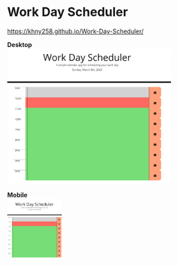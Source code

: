 # Work Day Scheduler

https://khny258.github.io/Work-Day-Scheduler/

<strong>Desktop</strong>
<br>
<img src="desktop.png" width="75%" height="75%">

<strong>Mobile</strong>
<br>
<img src="mobile.png" width="25%" height="25%">
